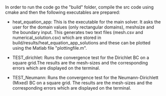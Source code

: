 In order to run the code go the "build" folder, compile the src code using cmake and then the following executables are prepared:

- heat_equation_app: This is the executable for the main solver. It asks the user for the domain values (only rectangular domains), meshsize and the boundary input.
	This generates two text files (mesh.csv and numerical_solution.csv) which are stored in build/results/heat_equation_app_solutions and these can be plotted using the Matlab file "plottingfile.m".
	
- TEST_dirichlet: Runs the convergence test for the Dirichlet BC on a square grid.The results are the mesh-sizes and the corresponding errors which are displayed on the terminal.

- TEST_Neumann: Runs the convergence test for the Neumann-Dirichlett (Mixed) BC on a square grid. The results are the mesh-sizes and the corresponding errors which are displayed on the terminal.

